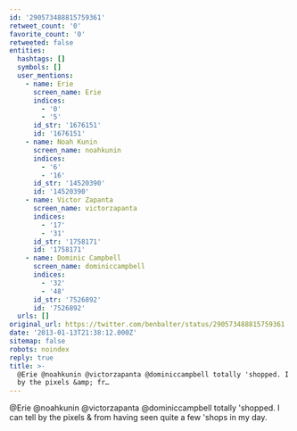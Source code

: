 ```yaml
---
id: '290573488815759361'
retweet_count: '0'
favorite_count: '0'
retweeted: false
entities:
  hashtags: []
  symbols: []
  user_mentions:
    - name: Erie
      screen_name: Erie
      indices:
        - '0'
        - '5'
      id_str: '1676151'
      id: '1676151'
    - name: Noah Kunin
      screen_name: noahkunin
      indices:
        - '6'
        - '16'
      id_str: '14520390'
      id: '14520390'
    - name: Victor Zapanta
      screen_name: victorzapanta
      indices:
        - '17'
        - '31'
      id_str: '1758171'
      id: '1758171'
    - name: Dominic Campbell
      screen_name: dominiccampbell
      indices:
        - '32'
        - '48'
      id_str: '7526892'
      id: '7526892'
  urls: []
original_url: https://twitter.com/benbalter/status/290573488815759361
date: '2013-01-13T21:38:12.000Z'
sitemap: false
robots: noindex
reply: true
title: >-
  @Erie @noahkunin @victorzapanta @dominiccampbell totally 'shopped. I can tell
  by the pixels &amp; fr…
---
```


@Erie @noahkunin @victorzapanta @dominiccampbell totally 'shopped. I can tell by the pixels &amp; from having seen quite a few 'shops in my day.